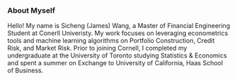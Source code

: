 ### About Myself

Hello! My name is Sicheng (James) Wang, a Master of Financial Engineering Student at Conerll Univeristy. My work focuses on leveraging econometrics tools and machine learning algorithms on Portfolio Construction, Credit Risk, and Market Risk. Prior to joining Cornell, I completed my undergraduate at the University of Toronto studying Statistics & Economics and spent a summer on Exchange to University of California, Haas School of Business.



